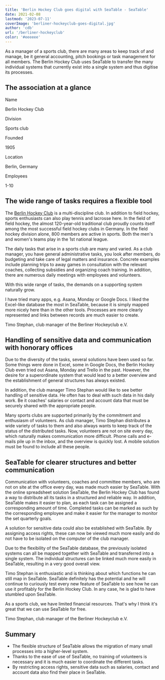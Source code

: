 ```yaml
---
title: 'Berlin Hockey Club goes digital with SeaTable - SeaTable'
date: 2021-02-08
lastmod: '2023-07-11'
coverImage: 'berliner-hockeyclub-goes-digital.jpg'
author: 'cdb'
url: '/berliner-hockeyclub'
color: '#eeeeee'
---
```


As a manager of a sports club, there are many areas to keep track of and manage, be it general accounting, pitch bookings or task management for all members. The Berlin Hockey Club uses SeaTable to transfer the many individual systems that currently exist into a single system and thus digitise its processes.

## The association at a glance

Name

Berlin Hockey Club

Division

Sports club

Founded

1905

Location

Berlin, Germany

Employees

1-10

## The wide range of tasks requires a flexible tool

The [Berlin Hockey Club](https://www.berlinerhc.de/) is a multi-discipline club. In addition to field hockey, sports enthusiasts can also play tennis and lacrosse here. In the field of field hockey, the almost 120-year-old traditional club proudly counts itself among the most successful field hockey clubs in Germany. In the field hockey division alone, 800 members are active in sports. Both the men's and women's teams play in the 1st national league.

The daily tasks that arise in a sports club are many and varied. As a club manager, you have general administrative tasks, you look after members, do budgeting and take care of legal matters and insurance. Concrete examples include planning trips to away games in consultation with the relevant coaches, collecting subsidies and organizing coach training. In addition, there are numerous daily meetings with employees and volunteers.

With this wide range of tasks, the demands on a supporting system naturally grow.

I have tried many apps, e.g. Asana, Monday or Google Docs. I liked the Excel-like database the most in SeaTable, because it is simply mapped more nicely here than in the other tools. Processes are more clearly represented and links between records are much easier to create.

Timo Stephan, club manager of the Berliner Hockeyclub e.V.

## Handling of sensitive data and communication with honorary offices

Due to the diversity of the tasks, several solutions have been used so far. Some things were done in Excel, some in Google Docs, the Berlin Hockey Club even tried out Asana, Monday and Trello in the past. However, the desire for a superordinate system that would lead to a better overview and the establishment of general structures has always existed.

In addition, the club manager Timo Stephan would like to see better handling of sensitive data. He often has to deal with such data in his daily work. Be it coaches' salaries or contact and account data that must be securely shared with the appropriate people.

Many sports clubs are supported primarily by the commitment and enthusiasm of volunteers. As club manager, Timo Stephan distributes a wide variety of tasks to them and also always wants to keep track of the status of the distributed tasks. Now, volunteers are not on site every day, which naturally makes communication more difficult. Phone calls and e-mails pile up in the inbox, and the overview is quickly lost. A mobile solution must be found to include all these people.

## SeaTable for clearer structures and better communication

Communication with volunteers, coaches and committee members, who are not on site at the office every day, was made much easier by SeaTable. With the online spreadsheet solution SeaTable, the Berlin Hockey Club has found a way to distribute all its tasks in a structured and reliable way. In addition, SeaTable makes it easier to plan, as each task can be assigned a corresponding amount of time. Completed tasks can be marked as such by the corresponding employee and make it easier for the manager to monitor the set quarterly goals.

A solution for sensitive data could also be established with SeaTable. By assigning access rights, these can now be viewed much more easily and do not have to be isolated on the computer of the club manager.

Due to the flexibility of the SeaTable database, the previously isolated systems can all be mapped together with SeaTable and transferred into a single system. The individual structures can be linked much more easily in SeaTable, resulting in a very good overall view.

Timo Stephan is enthusiastic and is thinking about which functions he can still map in SeaTable. SeaTable definitely has the potential and he will continue to curiously test every new feature of SeaTable to see how he can use it profitably for the Berlin Hockey Club. In any case, he is glad to have stumbled upon SeaTable.

As a sports club, we have limited financial resources. That's why I think it's great that we can use SeaTable for free.

Timo Stephan, club manager of the Berliner Hockeyclub e.V.

## Summary

- The flexible structure of SeaTable allows the migration of many small processes into a higher-level system.
- Thanks to the ease of use of SeaTable, no training of volunteers is necessary and it is much easier to coordinate the different tasks.
- By restricting access rights, sensitive data such as salaries, contact and account data also find their place in SeaTable.
